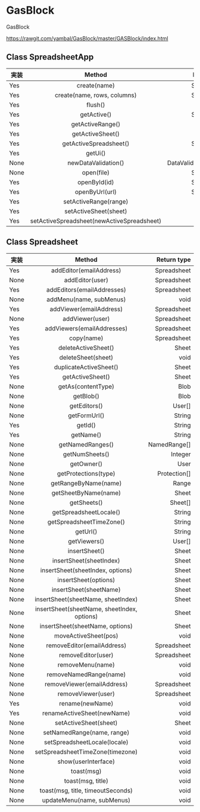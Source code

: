 # GasBlock
GasBlock

https://rawgit.com/yambal/GasBlock/master/GASBlock/index.html

## Class SpreadsheetApp
| 実装 |	Method							|	Return type		|
| --- |:---:| ---:|
|Yes|	create(name)						|	Spreadsheet		|
|Yes|	create(name, rows, columns)				|	Spreadsheet		|
|Yes|	flush()							|	void			|
|Yes|	getActive()						|	Spreadsheet		|
|Yes|	getActiveRange()					|	Range			|
|Yes|	getActiveSheet()					|	Sheet			|
|Yes|	getActiveSpreadsheet()					|	Spreadsheet		|
|Yes|	getUi()							|	Ui			|
|None|	newDataValidation()					|	DataValidationBuilder	|
|None|	open(file)						|	Spreadsheet		|
|Yes|	openById(id)						|	Spreadsheet		|
|Yes|	openByUrl(url)						|	Spreadsheet		|
|Yes|	setActiveRange(range)					|	Range			|
|Yes|	setActiveSheet(sheet)					|	Sheet			|
|Yes|	setActiveSpreadsheet(newActiveSpreadsheet)		|	void			|

## Class Spreadsheet
| 実装 |	Method									|	Return type		|
| --- |:---:| ---:|
|Yes		|	addEditor(emailAddress)				|	Spreadsheet		|
|None		|	addEditor(user)						|	Spreadsheet		|
|Yes		|	addEditors(emailAddresses)				|	Spreadsheet		|
|None		|	addMenu(name, subMenus)				|	void			|
|Yes		|	addViewer(emailAddress)				|	Spreadsheet		|
|None		|	addViewer(user)					|	Spreadsheet		|
|Yes		|	addViewers(emailAddresses)				|	Spreadsheet		|
|Yes		|	copy(name)						|	Spreadsheet		|
|Yes		|	deleteActiveSheet()					|	Sheet			|
|Yes		|	deleteSheet(sheet)					|	void			|
|Yes		|	duplicateActiveSheet()					|	Sheet			|
|Yes		|	getActiveSheet()					|	Sheet			|
|None		|	getAs(contentType)					|	Blob			|
|None		|	getBlob()						|	Blob			|
|None		|	getEditors()						|	User[]			|
|None		|	getFormUrl()						|	String			|
|Yes		|	getId()							|	String			|
|Yes		|	getName()						|	String			|
|None		|	getNamedRanges()					|	NamedRange[]		|
|None		|	getNumSheets()					|	Integer			|
|None		|	getOwner()						|	User			|
|None		|	getProtections(type)					|	Protection[]		|
|None		|	getRangeByName(name)				|	Range			|
|None		|	getSheetByName(name)				|	Sheet			|
|None		|	getSheets()						|	Sheet[]			|
|None		|	getSpreadsheetLocale()				|	String			|
|None		|	getSpreadsheetTimeZone()				|	String			|
|None		|	getUrl()							|	String			|
|None		|	getViewers()						|	User[]			|
|None		|	insertSheet()						|	Sheet			|
|None		|	insertSheet(sheetIndex)					|	Sheet			|
|None		|	insertSheet(sheetIndex, options)			|	Sheet			|
|None		|	insertSheet(options)					|	Sheet			|
|None		|	insertSheet(sheetName)				|	Sheet			|
|None		|	insertSheet(sheetName, sheetIndex)			|	Sheet			|
|None		|	insertSheet(sheetName, sheetIndex, options)		|	Sheet			|
|None		|	insertSheet(sheetName, options)			|	Sheet			|
|None		|	moveActiveSheet(pos)					|	void			|
|None		|	removeEditor(emailAddress)				|	Spreadsheet		|
|None		|	removeEditor(user)					|	Spreadsheet		|
|None		|	removeMenu(name)					|	void			|
|None		|	removeNamedRange(name)				|	void			|
|None		|	removeViewer(emailAddress)				|	Spreadsheet		|
|None		|	removeViewer(user)					|	Spreadsheet		|
|Yes		|	rename(newName)					|	void			|
|Yes		|	renameActiveSheet(newName)				|	void			|
|None		|	setActiveSheet(sheet)					|	Sheet			|
|None		|	setNamedRange(name, range)				|	void			|
|None		|	setSpreadsheetLocale(locale)				|	void			|
|None		|	setSpreadsheetTimeZone(timezone)			|	void			|
|None		|	show(userInterface)					|	void			|
|None		|	toast(msg)						|	void			|
|None		|	toast(msg, title)						|	void			|
|None		|	toast(msg, title, timeoutSeconds)			|	void			|
|None		|	updateMenu(name, subMenus)				|	void			|
